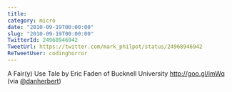 ```yaml
---
title: 
category: micro
date: "2010-09-19T00:00:00"
slug: "2010-09-19T00:00:00"
TwitterId: 24968946942
TweetUrl: https://twitter.com/mark_philpot/status/24968946942
ReTweetUser: codinghorror
---
```


<i class="fa fa-retweet" aria-hidden="true"></i> A Fair(y) Use Tale by Eric Faden of Bucknell University http://goo.gl/imWq (via [@danherbert](https://twitter.com/danherbert))